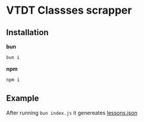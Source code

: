 # VTDT Classses scrapper

## Installation

**bun**

```sh
bun i
```

**npm**

```sh
npm i
```

## Example

After running `bun index.js` it genereates [lessons.json](lessons.json)
